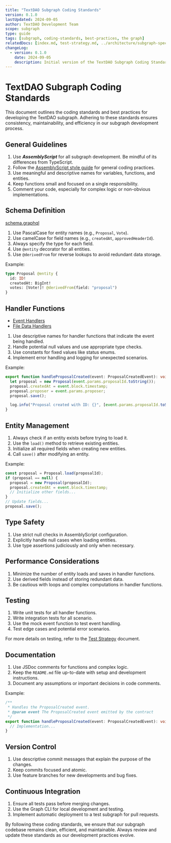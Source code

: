 ```yaml
---
title: "TextDAO Subgraph Coding Standards"
version: 0.1.0
lastUpdated: 2024-09-05
author: TextDAO Development Team
scope: subgraph
type: guide
tags: [subgraph, coding-standards, best-practices, the graph]
relatedDocs: [index.md, test-strategy.md, ../architecture/subgraph-spec.md]
changeLog:
  - version: 0.1.0
    date: 2024-09-05
    description: Initial version of the TextDAO Subgraph Coding Standards
---
```


# TextDAO Subgraph Coding Standards

This document outlines the coding standards and best practices for developing the TextDAO subgraph. Adhering to these standards ensures consistency, maintainability, and efficiency in our subgraph development process.

## General Guidelines

1. Use ***AssemblyScript*** for all subgraph development. Be mindful of its differences from TypeScript.
2. Follow the [AssemblyScript style guide](https://www.assemblyscript.org/style-guide.html) for general coding practices.
3. Use meaningful and descriptive names for variables, functions, and entities.
4. Keep functions small and focused on a single responsibility.
5. Comment your code, especially for complex logic or non-obvious implementations.

## Schema Definition

[schema.graphql](../../schema.graphql)

1. Use PascalCase for entity names (e.g., `Proposal`, `Vote`).
2. Use camelCase for field names (e.g., `createdAt`, `approvedHeaderId`).
3. Always specify the type for each field.
4. Use `@entity` decorator for all entities.
5. Use `@derivedFrom` for reverse lookups to avoid redundant data storage.

Example:

```graphql
type Proposal @entity {
  id: ID!
  createdAt: BigInt!
  votes: [Vote!]! @derivedFrom(field: "proposal")
}
```

## Handler Functions

- [Event Handlers](../../src/event-handlers/)
- [File Data Handlers](../../src/file-data-handlers/)

1. Use descriptive names for handler functions that indicate the event being handled.
2. Handle potential null values and use appropriate type checks.
3. Use constants for fixed values like status enums.
4. Implement error handling and logging for unexpected scenarios.

Example:

```typescript
export function handleProposalCreated(event: ProposalCreatedEvent): void {
  let proposal = new Proposal(event.params.proposalId.toString());
  proposal.createdAt = event.block.timestamp;
  proposal.proposer = event.params.proposer;
  proposal.save();

  log.info("Proposal created with ID: {}", [event.params.proposalId.toString()]);
}
```

## Entity Management

1. Always check if an entity exists before trying to load it.
2. Use the `load()` method to retrieve existing entities.
3. Initialize all required fields when creating new entities.
4. Call `save()` after modifying an entity.

Example:

```typescript
const proposal = Proposal.load(proposalId);
if (proposal == null) {
  proposal = new Proposal(proposalId);
  proposal.createdAt = event.block.timestamp;
  // Initialize other fields...
}
// Update fields...
proposal.save();
```

## Type Safety

1. Use strict null checks in AssemblyScript configuration.
2. Explicitly handle null cases when loading entities.
3. Use type assertions judiciously and only when necessary.

## Performance Considerations

1. Minimize the number of entity loads and saves in handler functions.
2. Use derived fields instead of storing redundant data.
3. Be cautious with loops and complex computations in handler functions.

## Testing

1. Write unit tests for all handler functions.
2. Write integration tests for all scenario.
3. Use the mock event function to test event handling.
4. Test edge cases and potential error scenarios.

For more details on testing, refer to the [Test Strategy](test-strategy.md) document.

## Documentation

1. Use JSDoc comments for functions and complex logic.
2. Keep the `README.md` file up-to-date with setup and development instructions.
3. Document any assumptions or important decisions in code comments.

Example:

```typescript
/**
 * Handles the ProposalCreated event.
 * @param event The ProposalCreated event emitted by the contract
 */
export function handleProposalCreated(event: ProposalCreatedEvent): void {
  // Implementation...
}
```

## Version Control

1. Use descriptive commit messages that explain the purpose of the changes.
2. Keep commits focused and atomic.
3. Use feature branches for new developments and bug fixes.

## Continuous Integration

1. Ensure all tests pass before merging changes.
2. Use the Graph CLI for local development and testing.
3. Implement automatic deployment to a test subgraph for pull requests.

By following these coding standards, we ensure that our subgraph codebase remains clean, efficient, and maintainable. Always review and update these standards as our development practices evolve.
